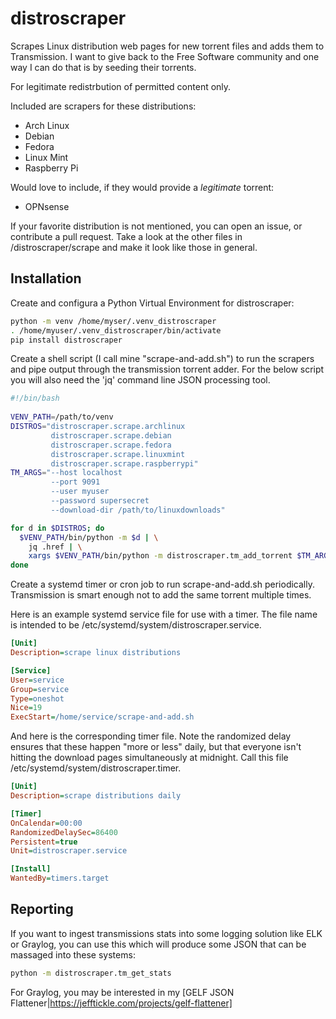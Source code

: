 distroscraper
=============

Scrapes Linux distribution web pages for new torrent files and adds
them to Transmission.  I want to give back to the Free Software
community and one way I can do that is by seeding their torrents.

For legitimate redistrbution of permitted content only.

Included are scrapers for these distributions:
* Arch Linux
* Debian
* Fedora
* Linux Mint
* Raspberry Pi

Would love to include, if they would provide a _legitimate_ torrent:
* OPNsense

If your favorite distribution is not mentioned, you can open an
issue, or contribute a pull request.  Take a look at the other
files in /distroscraper/scrape and make it look like those in general.

Installation
------------

Create and configura a Python Virtual Environment for distroscraper:

```bash
python -m venv /home/myser/.venv_distroscraper
. /home/myuser/.venv_distroscraper/bin/activate
pip install distroscraper
```

Create a shell script (I call mine "scrape-and-add.sh") to run
the scrapers and pipe output through the transmission torrent adder.
For the below script you will also need the 'jq' command line JSON
processing tool.

```bash
#!/bin/bash
          
VENV_PATH=/path/to/venv
DISTROS="distroscraper.scrape.archlinux
         distroscraper.scrape.debian
         distroscraper.scrape.fedora
         distroscraper.scrape.linuxmint
         distroscraper.scrape.raspberrypi"
TM_ARGS="--host localhost
         --port 9091
         --user myuser
         --password supersecret
         --download-dir /path/to/linuxdownloads"

for d in $DISTROS; do
  $VENV_PATH/bin/python -m $d | \
    jq .href | \
    xargs $VENV_PATH/bin/python -m distroscraper.tm_add_torrent $TM_ARGS
done
```

Create a systemd timer or cron job to run scrape-and-add.sh periodically.
Transmission is smart enough not to add the same torrent multiple times.

Here is an example systemd service file for use with a timer.  The file
name is intended to be /etc/systemd/system/distroscraper.service.

```ini
[Unit]
Description=scrape linux distributions

[Service]
User=service
Group=service
Type=oneshot
Nice=19
ExecStart=/home/service/scrape-and-add.sh
```

And here is the corresponding timer file.  Note the randomized delay
ensures that these happen "more or less" daily, but that everyone
isn't hitting the download pages simultaneously at midnight.
Call this file /etc/systemd/system/distroscraper.timer.

```ini
[Unit]
Description=scrape distributions daily

[Timer]
OnCalendar=00:00
RandomizedDelaySec=86400
Persistent=true
Unit=distroscraper.service

[Install]
WantedBy=timers.target
```

Reporting
---------

If you want to ingest transmissions stats into some logging solution
like ELK or Graylog, you can use this which will produce some JSON
that can be massaged into these systems:

```bash
python -m distroscraper.tm_get_stats
```

For Graylog, you may be interested in my
[GELF JSON Flattener|https://jefftickle.com/projects/gelf-flattener]
